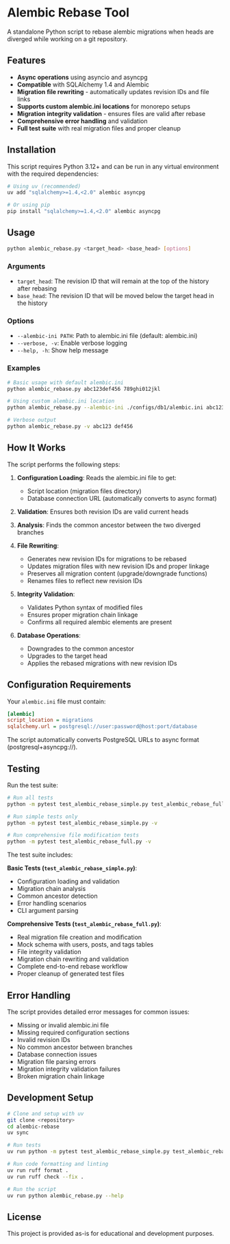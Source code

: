 # Alembic Rebase Tool

A standalone Python script to rebase alembic migrations when heads are diverged while working on a git repository.

## Features

- **Async operations** using asyncio and asyncpg
- **Compatible** with SQLAlchemy 1.4 and Alembic
- **Migration file rewriting** - automatically updates revision IDs and file links
- **Supports custom alembic.ini locations** for monorepo setups  
- **Migration integrity validation** - ensures files are valid after rebase
- **Comprehensive error handling** and validation
- **Full test suite** with real migration files and proper cleanup

## Installation

This script requires Python 3.12+ and can be run in any virtual environment with the required dependencies:

```bash
# Using uv (recommended)
uv add "sqlalchemy>=1.4,<2.0" alembic asyncpg

# Or using pip
pip install "sqlalchemy>=1.4,<2.0" alembic asyncpg
```

## Usage

```bash
python alembic_rebase.py <target_head> <base_head> [options]
```

### Arguments

- `target_head`: The revision ID that will remain at the top of the history after rebasing
- `base_head`: The revision ID that will be moved below the target head in the history

### Options

- `--alembic-ini PATH`: Path to alembic.ini file (default: alembic.ini)
- `--verbose, -v`: Enable verbose logging
- `--help, -h`: Show help message

### Examples

```bash
# Basic usage with default alembic.ini
python alembic_rebase.py abc123def456 789ghi012jkl

# Using custom alembic.ini location
python alembic_rebase.py --alembic-ini ./configs/db1/alembic.ini abc123 def456

# Verbose output
python alembic_rebase.py -v abc123 def456
```

## How It Works

The script performs the following steps:

1. **Configuration Loading**: Reads the alembic.ini file to get:
   - Script location (migration files directory)
   - Database connection URL (automatically converts to async format)

2. **Validation**: Ensures both revision IDs are valid current heads

3. **Analysis**: Finds the common ancestor between the two diverged branches

4. **File Rewriting**: 
   - Generates new revision IDs for migrations to be rebased
   - Updates migration files with new revision IDs and proper linkage
   - Preserves all migration content (upgrade/downgrade functions)
   - Renames files to reflect new revision IDs

5. **Integrity Validation**:
   - Validates Python syntax of modified files
   - Ensures proper migration chain linkage
   - Confirms all required alembic elements are present

6. **Database Operations**:
   - Downgrades to the common ancestor
   - Upgrades to the target head
   - Applies the rebased migrations with new revision IDs

## Configuration Requirements

Your `alembic.ini` file must contain:

```ini
[alembic]
script_location = migrations
sqlalchemy.url = postgresql://user:password@host:port/database
```

The script automatically converts PostgreSQL URLs to async format (postgresql+asyncpg://).

## Testing

Run the test suite:

```bash
# Run all tests
python -m pytest test_alembic_rebase_simple.py test_alembic_rebase_full.py -v

# Run simple tests only
python -m pytest test_alembic_rebase_simple.py -v

# Run comprehensive file modification tests
python -m pytest test_alembic_rebase_full.py -v
```

The test suite includes:

**Basic Tests (`test_alembic_rebase_simple.py`)**:
- Configuration loading and validation
- Migration chain analysis
- Common ancestor detection
- Error handling scenarios
- CLI argument parsing

**Comprehensive Tests (`test_alembic_rebase_full.py`)**:
- Real migration file creation and modification
- Mock schema with users, posts, and tags tables
- File integrity validation
- Migration chain rewriting and validation
- Complete end-to-end rebase workflow
- Proper cleanup of generated test files

## Error Handling

The script provides detailed error messages for common issues:

- Missing or invalid alembic.ini file
- Missing required configuration sections
- Invalid revision IDs
- No common ancestor between branches
- Database connection issues
- Migration file parsing errors
- Migration integrity validation failures
- Broken migration chain linkage

## Development Setup

```bash
# Clone and setup with uv
git clone <repository>
cd alembic-rebase
uv sync

# Run tests
uv run python -m pytest test_alembic_rebase_simple.py test_alembic_rebase_full.py -v

# Run code formatting and linting
uv run ruff format .
uv run ruff check --fix .

# Run the script
uv run python alembic_rebase.py --help
```

## License

This project is provided as-is for educational and development purposes.